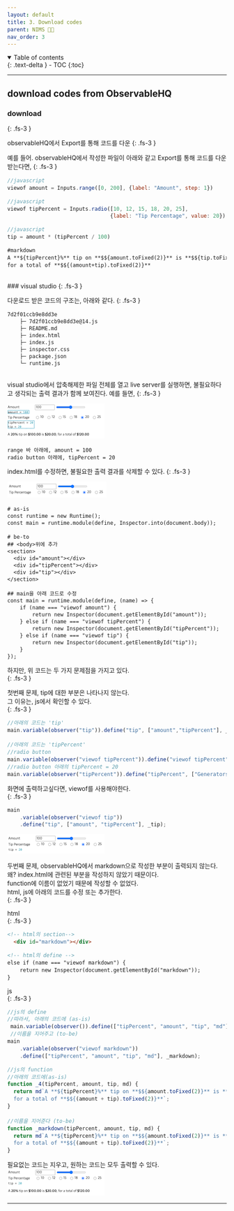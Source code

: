 ```yaml
---
layout: default
title: 3. Download codes
parent: NIMS 👩‍💻 
nav_order: 3
---
```


<details open markdown="block">
  <summary>
    Table of contents
  </summary>
  {: .text-delta }
- TOC
{:toc}
</details>

---
## download codes from ObservableHQ
### download 
{: .fs-3 }

observableHQ에서 Export를 통해 코드를 다운
{: .fs-3 }

예를 들어. observableHQ에서 작성한 파일이 아래와 같고 Export를 통해 코드를 다운받는다면,
{: .fs-3 }

```javascript
//javascript
viewof amount = Inputs.range([0, 200], {label: "Amount", step: 1})
```
```javascript
//javascript
viewof tipPercent = Inputs.radio([10, 12, 15, 18, 20, 25],
                                 {label: "Tip Percentage", value: 20})
```
```javascript
//javascript
tip = amount * (tipPercent / 100)
```
```markdown
#markdown
A **${tipPercent}%** tip on **$${amount.toFixed(2)}** is **$${tip.toFixed(2)}**,    
for a total of **$${(amount+tip).toFixed(2)}**
```
<br>
### visual studio
{: .fs-3 }

다운로드 받은 코드의 구조는, 아래와 같다.
{: .fs-3 }

```
7d2f01ccb9e8dd3e
    ├─ 7d2f01ccb9e8dd3e@14.js
    ├─ README.md
    ├─ index.html
    ├─ index.js
    ├─ inspector.css
    ├─ package.json
    └─ runtime.js
```
<br>
visual studio에서 압축해제한 파일 전체를 열고 live server를 실행하면,
불필요하다고 생각되는 출력 결과가 함께 보여진다.    
예를 들면,
{: .fs-3 }

![web_application2.png](https://github.com/Sujinkim-625/Sujinkim-625.github.io/blob/main/docs/nims/image/web_application2.png?raw=true)

```
range 바 아래에, amount = 100
radio button 아래에, tipPercent = 20
```

index.html를 수정하면, 불필요한 출력 결과를 삭제할 수 있다.
{: .fs-3 } 

![web_application1.png](https://github.com/Sujinkim-625/Sujinkim-625.github.io/blob/main/docs/nims/image/web_application1.png?raw=true)

```
# as-is   
const runtime = new Runtime();
const main = runtime.module(define, Inspector.into(document.body));

# be-to
## <body>위에 추가
<section>
  <div id="amount"></div>
  <div id="tipPercent"></div>
  <div id="tip"></div>
</section>

## main을 아래 코드로 수정
const main = runtime.module(define, (name) => {
    if (name === "viewof amount") {
        return new Inspector(document.getElementById("amount"));
    } else if (name === "viewof tipPercent") {
        return new Inspector(document.getElementById("tipPercent"));
    } else if (name === "viewof tip") {
        return new Inspector(document.getElementById("tip"));
    }
});
```
하지만, 위 코드는 두 가지 문제점을 가지고 있다.   
{: .fs-3 } 

첫번째 문제, tip에 대한 부분은 나타나지 않는다.   
그 이유는, js에서 확인할 수 있다.   
{: .fs-3 } 
```javascript
//아래의 코드는 'tip'
main.variable(observer("tip")).define("tip", ["amount","tipPercent"], _tip);

//아래의 코드는 'tipPercent'
//radio button
main.variable(observer("viewof tipPercent")).define("viewof tipPercent", ["Inputs"], _tipPercent);
//radio button 아래의 tipPercent = 20
main.variable(observer("tipPercent")).define("tipPercent", ["Generators", "viewof tipPercent"], (G, _) => G.input(_));
```
화면에 출력하고싶다면, viewof를 사용해야한다.   
{: .fs-3 } 
```javascript
main
    .variable(observer("viewof tip"))
    .define("tip", ["amount", "tipPercent"], _tip);
```
![web_application3.png](https://github.com/Sujinkim-625/Sujinkim-625.github.io/blob/main/docs/nims/image/web_application3.png?raw=true)

두번째 문제, observableHQ에서 markdown으로 작성한 부분이 출력되지 않는다.  
왜? index.html에 관련된 부분을 작성하지 않았기 때문이다.   
function에 이름이 없었기 때문에 작성할 수 없었다.  
html, js에 아래의 코드를 수정 또는 추가한다.   
{: .fs-3 } 

html   
{: .fs-3 } 

```html
<!-- html의 section-->
  <div id="markdown"></div>
```
```html
<!-- html의 define -->
else if (name === "viewof markdown") {
    return new Inspector(document.getElementById("markdown"));
}
```

js   
{: .fs-3 } 
```javascript
//js의 define 
//따라서, 아래의 코드에 (as-is)
 main.variable(observer()).define(["tipPercent", "amount", "tip", "md"], _4);
 //이름을 지어주고 (to-be)
main
    .variable(observer("viewof markdown"))
    .define(["tipPercent", "amount", "tip", "md"], _markdown);

```

```javascript
//js의 function 
//아래의 코드에(as-is)
function _4(tipPercent, amount, tip, md) {
  return md`A **${tipPercent}%** tip on **$${amount.toFixed(2)}** is **$${tip.toFixed(2)}**, 
  for a total of **$${(amount + tip).toFixed(2)}**`;
}

//이름을 지어준다 (to-be)
function _markdown(tipPercent, amount, tip, md) {
  return md`A **${tipPercent}%** tip on **$${amount.toFixed(2)}** is **$${tip.toFixed(2)}**, 
  for a total of **$${(amount + tip).toFixed(2)}**`;
}
```

필요없는 코드는 지우고, 원하는 코드는 모두 출력할 수 있다.   
![web_application4.png](https://github.com/Sujinkim-625/Sujinkim-625.github.io/blob/main/docs/nims/image/web_application4.png?raw=true)

---





